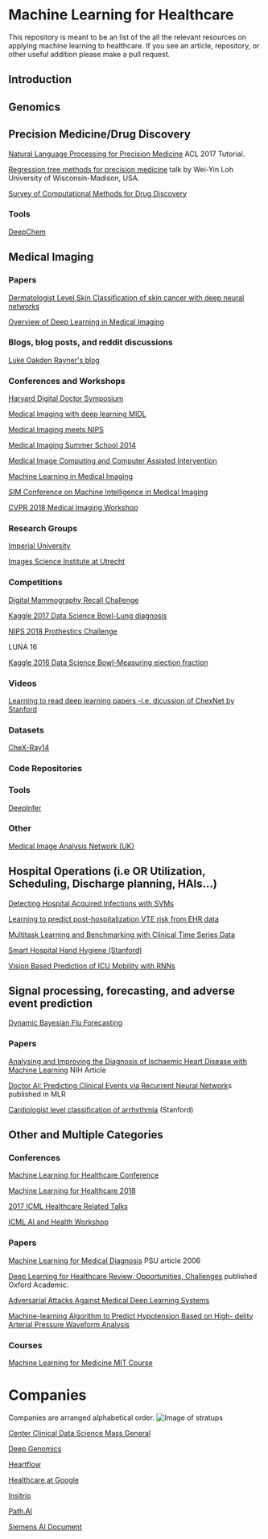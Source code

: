 # Machine Learning for Healthcare
This repository is meant to be an list of the all the relevant resources on applying machine learning to healthcare. If you see an article, repository, or other useful addition please make a pull request.

## Introduction

## Genomics

## Precision Medicine/Drug Discovery

[ Natural Language Processing for Precision Medicine](https://www.microsoft.com/en-us/research/wp-content/uploads/2017/07/1707_tutorial.pdf) ACL 2017 Tutorial.

[Regression tree methods for precision medicine](https://www.youtube.com/watch?v=jpUItf0Wt4Y) talk by Wei-Yin Loh
University of Wisconsin-Madison, USA.

[Survey of Computational Methods for Drug Discovery](https://www.ncbi.nlm.nih.gov/pmc/articles/PMC4719067/)

### Tools
[DeepChem](https://deepchem.io)


## Medical Imaging

### Papers
[Dermatologist Level Skin Classification of skin cancer with deep neural networks](https://www.nature.com/articles/nature21056)

[Overview of Deep Learning in Medical Imaging](https://arxiv.org/pdf/1702.05747.pdf)

### Blogs, blog posts, and reddit discussions
[Luke Oakden Rayner's blog](https://lukeoakdenrayner.wordpress.com)

### Conferences and Workshops

[Harvard Digital Doctor Symposium](https://youtu.be/CiqYtZWBXqE)

[Medical Imaging with deep learning MIDL](https://sites.google.com/view/midl)

[Medical Imaging meets NIPS](https://sites.google.com/view/med-nips-2017)

[Medical Imaging Summer School 2014](http://iplab.dmi.unict.it/miss14/)

[Medical Image Computing and Computer Assisted Intervention](http://www.miccai2017.org)

[Machine Learning in Medical Imaging](http://mlmi2016.web.unc.edu)

[SIM Conference on Machine Intelligence in Medical Imaging](http://siim.org/page/2017CMIMI)

[CVPR 2018 Medical Imaging Workshop](https://sites.google.com/site/cvprmcv18/)

### Research Groups 
[Imperial University](https://biomedia.doc.ic.ac.uk)

[Images Science Institute at Utrecht](https://www.isi.uu.nl/Research/Publications/index.html)

### Competitions 

[Digital Mammography Recall Challenge](https://www.synapse.org/#!Synapse:syn4224222) 

[Kaggle 2017 Data Science Bowl-Lung diagnosis](https://www.kaggle.com/c/data-science-bowl-2017)

[NIPS 2018 Prothestics Challenge](https://www.crowdai.org/challenges/nips-2018-ai-for-prosthetics-challenge)

LUNA 16

[Kaggle 2016 Data Science Bowl-Measuring ejection fraction](https://www.kaggle.com/c/second-annual-data-science-bowl#description)
### Videos 
[Learning to read deep learning papers -i.e. dicussion of ChexNet by Stanford](https://www.youtube.com/watch?v=xoUpKjxbeC0&t=2s)



### Datasets
[CheX-Ray14](https://nihcc.app.box.com/v/ChestXray-NIHCC)


### Code Repositories 

### Tools
[DeepInfer](http://www.deepinfer.org)

### Other 
[Medical Image Analysis Network (UK)](https://www.median.ac.uk/network)


## Hospital Operations (i.e OR Utilization, Scheduling, Discharge planning, HAIs...)

[Detecting Hospital Acquired Infections with SVMs](http://journals.sagepub.com/doi/full/10.1177/1460458216656471)

[Learning to predict post-hospitalization VTE risk from EHR data](http://europepmc.org/articles/pmc3540493)

[Multitask Learning and Benchmarking with Clinical Time Series Data](https://arxiv.org/abs/1703.07771)

[Smart Hospital Hand Hygiene (Stanford)](http://ai.stanford.edu/~syyeung/resources/vision_hand_hh_nipsmlhc.pdf)

[Vision Based Prediction of ICU Mobility with RNNs](http://www.gabrielbianconi.com/public/pdf/vision-based-prediction-of-icu-mobility-care-activities-using-recurrent-neural-networks-nips-ml4h-2017.pdf)

## Signal processing, forecasting, and adverse event prediction
[Dynamic Bayesian Flu Forecasting](https://arxiv.org/abs/1708.09481)

### Papers 

[Analysing and Improving the Diagnosis of Ischaemic Heart Disease with Machine Learning](https://www.ncbi.nlm.nih.gov/pubmed/10225345) NIH Article

[Doctor AI: Predicting Clinical Events via Recurrent Neural Network](https://arxiv.org/abs/1511.05942)s published in MLR 

[Cardiologist level classification of arrhythmia](https://arxiv.org/pdf/1707.01836.pdf) (Stanford)


## Other and Multiple Categories


### Conferences 

[Machine Learning for Healthcare Conference](http://mucmd.org)

[Machine Learning for Healthcare 2018](https://www.mlforhc.org)

[2017 ICML Healthcare Related Talks](https://2017.icml.cc/Conferences/2017/Schedule?showParentSession=1379)

[ICML AI and Health Workshop](http://sots.brookes.ac.uk/~p0072382/ai4h2018/)

### Papers 

[Machine Learning for Medical Diagnosis](https://dl.acm.org/citation.cfm?id=2306356) PSU article 2006

[Deep Learning for Healthcare Review, Opportunities, Challenges](https://www.ncbi.nlm.nih.gov/pubmed/28481991) published Oxford Academic. 

[Adversarial Attacks Against Medical Deep Learning Systems](https://arxiv.org/pdf/1804.05296.pdf)

[Machine-learning Algorithm to Predict Hypotension Based on High- delity Arterial Pressure Waveform Analysis]()

### Courses

[Machine Learning for Medicine MIT Course](https://mlhc17mit.github.io)

# Companies 
Companies are arranged alphabetical order.
![Image of stratups](https://cbi-blog.s3.amazonaws.com/blog/wp-content/uploads/2017/01/healthcare_AI_map_2016_1.png)

[Center Clinical Data Science Mass General](https://www.ccds.io)

[Deep Genomics](https://www.deepgenomics.com)

[Heartflow](https://www.google.com/search?client=opera&q=heartflow&sourceid=opera&ie=UTF-8&oe=UTF-8)

[Healthcare at Google](https://research.google.com/teams/brain/healthcare/)

[Insitrio](http://www.insitro.com)

[Path.AI](http://path.ai)

[Siemens AI Document](http://www.usa.siemens.com/pool/news_events/innovation-day/10_usinnoday2017_artificial_intelligence.pdf)



